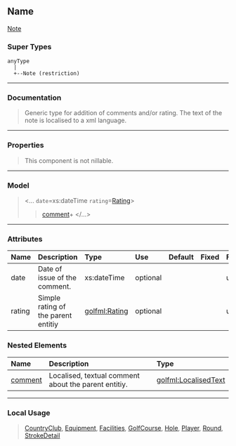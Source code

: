 ## Name ##

[Note](CNote.md)
### Super Types ###
```
anyType
  |
  +--Note (restriction)
```


---


### Documentation ###


> Generic type for addition of comments and/or rating.
> The text of the note is localised to a xml language.


---



### Properties ###

> This component is not nillable.

---


### Model ###

> <...  `date`=xs:dateTime  `rating`=[Rating](SRating.md)>
> > [comment](CLocalisedText.md)+
> > </...>

---


### Attributes ###

| **Name** | **Description** | **Type** | **Use** | **Default** | **Fixed** | **Form** |
|:---------|:----------------|:---------|:--------|:------------|:----------|:---------|
| date |  				Date of issue of the comment.			 | xs:dateTime | optional |  |  | unqualified |
| rating |  Simple rating of the parent entitiy | [golfml:Rating](SRating.md) | optional |  |  | unqualified |

### Nested Elements ###

| **Name** | **Description** | **Type** |
|:---------|:----------------|:---------|
| [comment](CLocalisedText.md) |  					Localised, textual comment about the parent entitiy.				 | [golfml:LocalisedText](CLocalisedText.md) |


---


### Local Usage ###

> [CountryClub](CCountryClub.md), [Equipment](CEquipment.md), [Facilities](CFacilities.md), [GolfCourse](CGolfCourse.md), [Hole](CHole.md), [Player](CPlayer.md), [Round](CRound.md), [StrokeDetail](CStrokeDetail.md)